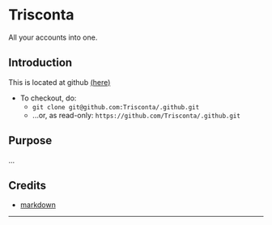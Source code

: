 # Trisconta
All your accounts into one.

## Introduction
This is located at github [(here)](https://github.com/Trisconta/.github)
+ To checkout, do:
  * `git clone git@github.com:Trisconta/.github.git`
  * ...or, as read-only: `https://github.com/Trisconta/.github.git`

## Purpose
...

## Credits
- [markdown](https://daringfireball.net/projects/markdown/syntax)

* * *
